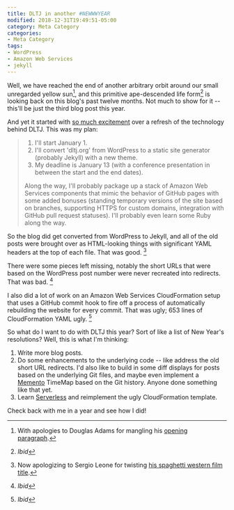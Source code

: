 ```yaml
---
title: DLTJ in another #NEWWWYEAR
modified: 2018-12-31T19:49:51-05:00
category: Meta Category
categories:
- Meta Category
tags:
- WordPress
- Amazon Web Services
- jekyll
---
```

Well, we have reached the end of another arbitrary orbit around our small unregarded yellow sun[^1], and this primitive ape-descended life form[^2] is looking back on this blog's past twelve months.  Not much to show for it -- this'll be just the third blog post this year.

[^1]: With apologies to Douglas Adams for mangling his [opening paragraph](https://www.goodreads.com/quotes/54481-far-out-in-the-uncharted-backwaters-of-the-unfashionable-end).
[^2]: _Ibid_

And yet it started with [so much excitement](https://dltj.org/article/dltj-in-a-newwwyear/) over a refresh of the technology behind DLTJ. 
This was my plan:

> 1. I'll start January 1.
> 1. I'll convert 'dltj.org' from WordPress to a static site generator (probably Jekyll) with a new theme.
> 1. My deadline is January 13 (with a conference presentation in between the start and the end dates).
> 
> Along the way, I'll probably package up a stack of Amazon Web Services components that mimic the behavior of GitHub pages with some added bonuses (standing temporary versions of the site based on branches, supporting HTTPS for custom domains, integration with GitHub pull request statuses).  I'll probably even learn some Ruby along the way.

So the blog did get converted from WordPress to Jekyll, and all of the old posts were brought over as HTML-looking things with significant YAML headers at the top of each file.
That was good. [^3]

There were some pieces left missing, notably the short URLs that were based on the WordPress post number were never recreated into redirects.
That was bad. [^4]

I also did a lot of work on an Amazon Web Services CloudFormation setup that uses a GitHub commit hook to fire off a process of automatically rebuilding the website for every commit.
That was ugly; 653 lines of CloudFormation YAML ugly. [^5]

[^3]: Now apologizing to Sergio Leone for twisting [his spaghetti western film title](https://www.imdb.com/title/tt0060196/).
[^4]: _Ibid_
[^5]: _Ibid_

So what do I want to do with DLTJ this year?  Sort of like a list of New Year's resolutions?  Well, this is what I'm thinking:

1. Write more blog posts.
1. Do some enhancements to the underlying code -- like address the old short URL redirects.  I'd also like to build in some diff displays for posts based on the underlying Git files, and maybe even implement a [Memento](http://mementoweb.org/about/) TimeMap based on the Git history.  Anyone done something like that yet.
1. Learn [Serverless](https://serverless.com/) and reimplement the ugly CloudFormation template.

Check back with me in a year and see how I did!
